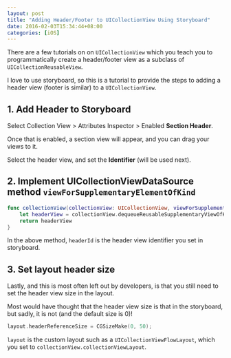 ```yaml
---
layout: post
title: "Adding Header/Footer to UICollectionView Using Storyboard"
date: 2016-02-03T15:34:44+08:00
categories: [iOS]
---
```


There are a few tutorials on on `UICollectionView` which you teach you to programmatically create a header/footer view as a subclass of `UICollectionReusableView`.

I love to use storyboard, so this is a tutorial to provide the steps to adding a header view (footer is similar) to a `UICollectionView`.

## 1. Add Header to Storyboard

Select Collection View > Attributes Inspector > Enabled **Section Header**.

Once that is enabled, a section view will appear, and you can drag your views to it.

Select the header view, and set the **Identifier** (will be used next).


## 2. Implement UICollectionViewDataSource method `viewForSupplementaryElementOfKind`

```swift
func collectionView(collectionView: UICollectionView, viewForSupplementaryElementOfKind kind: String, atIndexPath indexPath: NSIndexPath) -> UICollectionReusableView {
    let headerView = collectionView.dequeueReusableSupplementaryViewOfKind(kind, withReuseIdentifier: headerId, forIndexPath: indexPath)
    return headerView
}
```

In the above method, `headerId` is the header view identifier you set in storyboard.


## 3. Set layout header size

Lastly, and this is most often left out by developers, is that you still need to set the header view size in the layout.

Most would have thought that the header view size is that in the storyboard, but sadly, it is not (and the default size is 0)!

```swift
layout.headerReferenceSize = CGSizeMake(0, 50);
```

`layout` is the custom layout such as a `UICollectionViewFlowLayout`, which you set to `collectionView.collectionViewLayout`.
